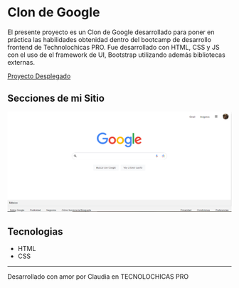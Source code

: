 # Clon de Google

El presente proyecto es un Clon de Google desarrollado para poner en práctica las habilidades obtenidad dentro del bootcamp de desarrollo frontend de Technolochicas PRO.
Fue desarrollado con HTML, CSS y JS con el uso de el framework de UI, Bootstrap utilizando además bibliotecas externas.


[Proyecto Desplegado](https://google-one-nu.vercel.app/)

## Secciones de mi Sitio
![Pagina Principal](clondegoogle.png)

## Tecnologias 
* HTML
* CSS
---
Desarrollado con amor por Claudia en TECNOLOCHICAS PRO